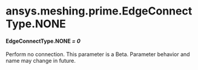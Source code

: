 # ansys.meshing.prime.EdgeConnectType.NONE

#### EdgeConnectType.NONE *= 0*

Perform no connection.
This parameter is a Beta. Parameter behavior and name may change in future.

<!-- !! processed by numpydoc !! -->
